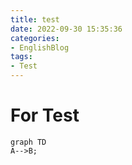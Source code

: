 ```yaml
---
title: test
date: 2022-09-30 15:35:36
categories: 
- EnglishBlog
tags:
- Test
---
```

# For Test

<!--more-->

```mermaid
graph TD
A-->B;
```
